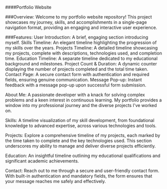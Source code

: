 ####Portfolio Website

###Overview: 
Welcome to my portfolio website repository! This project showcases my journey, skills, and accomplishments in a single-page navigation format, providing an engaging and interactive user experience.

###Features: 
User Introduction: A brief, engaging section introducing myself.
Skills Timeline: An elegant timeline highlighting the progression of my skills over the years.
Projects Timeline: A detailed timeline showcasing my projects, complete with descriptions, technologies used, and completion time.
Education Timeline: A separate timeline dedicated to my educational background and milestones.
Project Count & Duration: A dynamic counter displaying the number of projects completed and the total time taken.
Contact Page: A secure contact form with authentication and required fields, ensuring genuine communication.
Message Pop-up: Instant feedback with a message pop-up upon successful form submission.

About Me: 
A passionate developer with a knack for solving complex problems and a keen interest in continuous learning. My portfolio provides a window into my professional journey and the diverse projects I've worked on.

Skills: 
A timeline visualization of my skill development, from foundational knowledge to advanced expertise, across various technologies and tools.

Projects: 
Explore a comprehensive timeline of my projects, each marked by the time taken to complete and the key technologies used. This section underscores my ability to manage and deliver diverse projects efficiently.

Education: 
An insightful timeline outlining my educational qualifications and significant academic achievements.

Contact: 
Reach out to me through a secure and user-friendly contact form. With built-in authentication and mandatory fields, the form ensures that your message reaches me safely and effectively.
